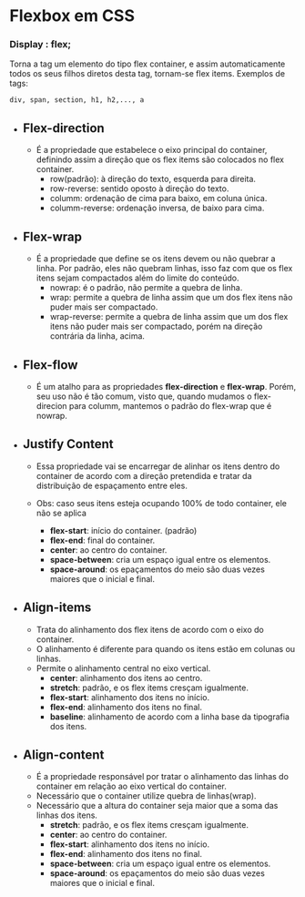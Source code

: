 # Flexbox em CSS

### Display : flex;

Torna a tag um elemento do tipo flex container, e assim automaticamente todos os seus filhos diretos desta tag, tornam-se flex items. Exemplos de tags:

    div, span, section, h1, h2,..., a

* ## Flex-direction
    
    - É a propriedade que estabelece o eixo principal do container, definindo assim a direção que os flex items são colocados no flex container.
        - row(padrão): à direção do texto, esquerda para direita.
        - row-reverse: sentido oposto à direção do texto.
        - columm: ordenação de cima para baixo, em coluna única.
        - columm-reverse: ordenação inversa, de baixo para cima.

* ## Flex-wrap

    - É a propriedade que define se os itens devem ou não quebrar a linha.
    Por padrão, eles não quebram linhas, isso faz com que os flex itens sejam compactados além do limite do conteúdo.
        - nowrap: é o padrão, não permite a quebra de linha.
        - wrap: permite a quebra de linha assim que um dos flex itens não puder mais ser compactado.
        - wrap-reverse: permite a quebra de linha assim que um dos flex itens não puder mais ser compactado, porém na direção contrária da linha, acima.

* ## Flex-flow
    - É um atalho para as propriedades **flex-direction** e **flex-wrap**. 
    Porém, seu uso não é tão comum, visto que, quando mudamos o flex-direcion para columm, mantemos o padrão do flex-wrap que é nowrap. 

* ## Justify Content
    - Essa propriedade vai se encarregar de alinhar os itens dentro do container de acordo com a direção pretendida e tratar da distribuição de espaçamento entre eles.

    - Obs: caso seus itens esteja ocupando 100% de todo container, ele não se aplica

        - **flex-start**: início do container. (padrão)
        - **flex-end**: final do container.
        - **center**: ao centro do container.
        - **space-between**: cria um espaço igual entre os elementos.
        - **space-around**: os epaçamentos do meio são duas vezes maiores que o inicial e final.

* ## Align-items
    - Trata do alinhamento dos flex itens de acordo com o eixo do container.
    - O alinhamento é diferente para quando os itens estão em colunas ou linhas.
    - Permite o alinhamento central no eixo vertical.
        - **center**: alinhamento dos itens ao centro.
        - **stretch**: padrão, e os flex items cresçam igualmente.
        - **flex-start**: alinhamento dos itens no início.
        - **flex-end**: alinhamento dos itens no final.
        - **baseline**: alinhamento de acordo com a linha base da tipografia dos itens.

* ## Align-content
    - É a propriedade responsável por tratar o alinhamento das linhas do container em relação ao eixo vertical do container.
    - Necessário que o container utilize quebra de linhas(wrap).
    - Necessário que a altura do container seja maior que a soma das linhas dos itens.
        - **stretch**: padrão, e os flex items cresçam igualmente.
        - **center**: ao centro do container.
        - **flex-start**: alinhamento dos itens no início.
        - **flex-end**: alinhamento dos itens no final.
        - **space-between**: cria um espaço igual entre os elementos.
        - **space-around**: os epaçamentos do meio são duas vezes maiores que o inicial e final.
        
